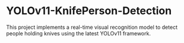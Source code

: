 # YOLOv11-KnifePerson-Detection
This project implements a real-time visual recognition model to detect people holding knives using the latest YOLOv11 framework. 
